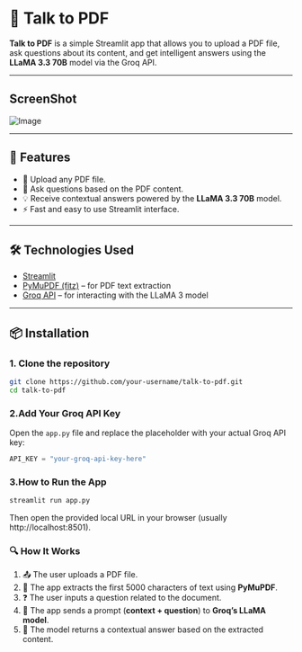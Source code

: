 # 🧾 Talk to PDF

**Talk to PDF** is a simple Streamlit app that allows you to upload a PDF file, ask questions about its content, and get intelligent answers using the **LLaMA 3.3 70B** model via the Groq API.

---
## ScreenShot 

![Image](https://github.com/user-attachments/assets/43f14938-0eed-484b-b32c-3765c3eb10d1)

---

## 🚀 Features

- 📄 Upload any PDF file.
- 🤖 Ask questions based on the PDF content.
- 💡 Receive contextual answers powered by the **LLaMA 3.3 70B** model.
- ⚡ Fast and easy to use Streamlit interface.

---

## 🛠️ Technologies Used

- [Streamlit](https://streamlit.io/)
- [PyMuPDF (fitz)](https://pymupdf.readthedocs.io/en/latest/) – for PDF text extraction
- [Groq API](https://console.groq.com/) – for interacting with the LLaMA 3 model

---

## 📦 Installation

### 1. Clone the repository

```bash
git clone https://github.com/your-username/talk-to-pdf.git
cd talk-to-pdf
```
###  2.Add Your Groq API Key
Open the `app.py` file and replace the placeholder with your actual Groq API key:

```python
API_KEY = "your-groq-api-key-here"
```
### 3.How to Run the App

```python
streamlit run app.py

```
Then open the provided local URL in your browser (usually http://localhost:8501).


### 🔍 How It Works

1. 📤 The user uploads a PDF file.
2. 🧾 The app extracts the first 5000 characters of text using **PyMuPDF**.
3. ❓ The user inputs a question related to the document.
4. 📡 The app sends a prompt (**context + question**) to **Groq’s LLaMA model**.
5. 🤖 The model returns a contextual answer based on the extracted content.

